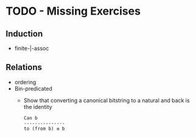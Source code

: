 # TODO - Missing Exercises

## Induction 

- finite-|-assoc

## Relations 

- ordering
- Bin-predicated
  - Show that converting a canonical bitstring to a natural and back is the identity
    
    ```
    Can b
    ---------------
    to (from b) ≡ b
    ```